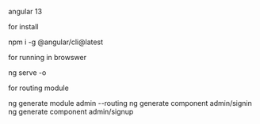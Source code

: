 angular 13

for install

npm i -g @angular/cli@latest


for running in browswer 

ng serve -o 

for routing module

ng generate module admin --routing
ng generate component admin/signin
ng generate component admin/signup
